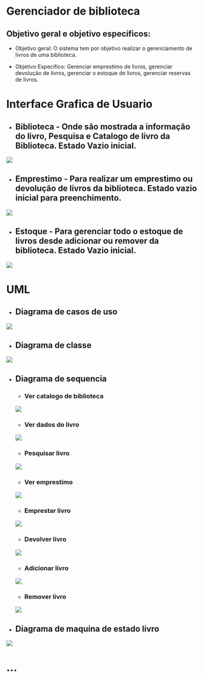# **Gerenciador de biblioteca**

## Objetivo geral e objetivo específicos:

- Objetivo geral: O sistema tem por objetivo realizar o gerenciamento de livros de uma biblioteca.

- Objetivo Especifico: Gerenciar emprestimo de livros, gerenciar devolução de livros, gerenciar o estoque de livros, gerenciar reservas de livros.

# Interface Grafica de Usuario

- ## Biblioteca - Onde são mostrada a informação do livro, Pesquisa e Catalogo de livro da Biblioteca. Estado Vazio inicial.

![](/Prints/Biblioteca.png)

- ## Emprestimo - Para realizar um emprestimo ou devolução de livros da biblioteca. Estado vazio inicial para preenchimento.

![](/Prints/Emprestimo.png)

- ## Estoque - Para gerenciar todo o estoque de livros desde adicionar ou remover da biblioteca. Estado Vazio inicial.

![](/Prints/Estoque.png)

# UML

- ## Diagrama de casos de uso

![](/Astah/DiagramaCasoUso.png)

- ## Diagrama de classe

![](/Astah/DiagramaClasse.png)

- ## Diagrama de sequencia

    - ### Ver catalogo de biblioteca

    ![](/Astah/DiagramaSequenciaVerCatalogoBiblioteca.png)
    
    - ### Ver dados do livro
    ![](/Astah/DiagramaSequenciaVerDadosLivro.png)

    - ### Pesquisar livro
    ![](/Astah/DiagramaSequenciaPesquisarLivro.png)

    - ### Ver emprestimo
    ![](/Astah/DiagramaSequenciaVerEmprestimo.png)

    - ### Emprestar livro
    ![](/Astah/DiagramaSequenciaEmprestarLivro.png)

    - ### Devolver livro
    ![](/Astah/DiagramaSequenciaDevolverLivro.png)

    - ### Adicionar livro
    ![](/Astah/DiagramaSequenciaAdicionarLivro.png)

    - ### Remover livro
    ![](/Astah/DiagramaSequenciaRemoverLivro.png) 

- ## Diagrama de maquina de estado livro

![](/Astah/DiagramaMaquinaEstadoLivro.png)

# **...**
